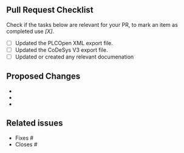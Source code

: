 ## Pull Request Checklist
Check if the tasks below are relevant for your PR, to mark an item as completed use *[X]*.

* [ ] Updated the PLCOpen XML export file.
* [ ] Updated the CoDeSys V3 export file.
* [ ] Updated or created any relevant documenation

## Proposed Changes

- 
-
-

## Related issues

- Fixes #
- Closes #